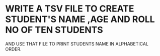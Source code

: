 # WRITE A TSV FILE TO CREATE STUDENT'S NAME ,AGE AND ROLL NO OF TEN STUDENTS
AND USE THAT FILE TO PRINT STUDENTS NAME IN ALPHABETICAL ORDER.

